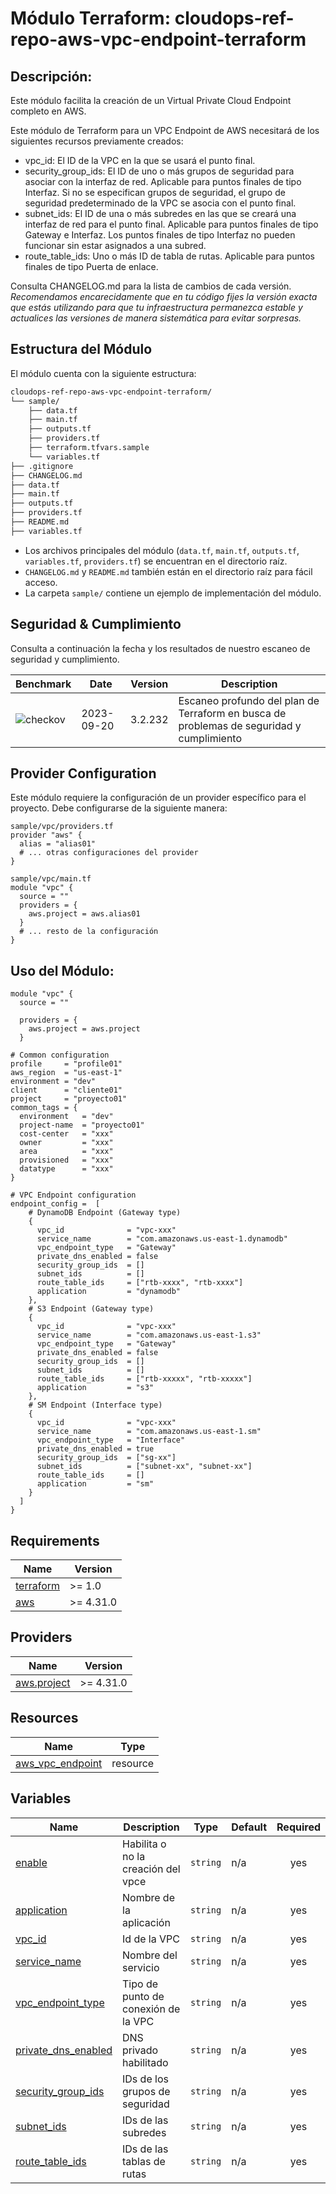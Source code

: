 # **Módulo Terraform: cloudops-ref-repo-aws-vpc-endpoint-terraform**

## Descripción:

Este módulo facilita la creación de un Virtual Private Cloud Endpoint completo en AWS.

Este módulo de Terraform para un VPC Endpoint de AWS necesitará de los siguientes recursos previamente creados:

- vpc_id: El ID de la VPC en la que se usará el punto final.
- security_group_ids: El ID de uno o más grupos de seguridad para asociar con la interfaz de red. Aplicable para puntos finales de tipo Interfaz. Si no se especifican grupos de seguridad, el grupo de seguridad predeterminado de la VPC se asocia con el punto final.
- subnet_ids: El ID de una o más subredes en las que se creará una interfaz de red para el punto final. Aplicable para puntos finales de tipo Gateway e Interfaz. Los puntos finales de tipo Interfaz no pueden funcionar sin estar asignados a una subred.
- route_table_ids: Uno o más ID de tabla de rutas. Aplicable para puntos finales de tipo Puerta de enlace.

Consulta CHANGELOG.md para la lista de cambios de cada versión. *Recomendamos encarecidamente que en tu código fijes la versión exacta que estás utilizando para que tu infraestructura permanezca estable y actualices las versiones de manera sistemática para evitar sorpresas.*

## Estructura del Módulo
El módulo cuenta con la siguiente estructura:

```bash
cloudops-ref-repo-aws-vpc-endpoint-terraform/
└── sample/
    ├── data.tf
    ├── main.tf
    ├── outputs.tf
    ├── providers.tf
    ├── terraform.tfvars.sample
    └── variables.tf
├── .gitignore
├── CHANGELOG.md
├── data.tf
├── main.tf
├── outputs.tf
├── providers.tf
├── README.md
├── variables.tf
```

- Los archivos principales del módulo (`data.tf`, `main.tf`, `outputs.tf`, `variables.tf`, `providers.tf`) se encuentran en el directorio raíz.
- `CHANGELOG.md` y `README.md` también están en el directorio raíz para fácil acceso.
- La carpeta `sample/` contiene un ejemplo de implementación del módulo.

## Seguridad & Cumplimiento
 
Consulta a continuación la fecha y los resultados de nuestro escaneo de seguridad y cumplimiento.

<!-- BEGIN_BENCHMARK_TABLE -->
| Benchmark | Date | Version | Description | 
| --------- | ---- | ------- | ----------- | 
| ![checkov](https://img.shields.io/badge/checkov-passed-green) | 2023-09-20 | 3.2.232 | Escaneo profundo del plan de Terraform en busca de problemas de seguridad y cumplimiento |
<!-- END_BENCHMARK_TABLE -->
 
## Provider Configuration

Este módulo requiere la configuración de un provider específico para el proyecto. Debe configurarse de la siguiente manera:

```hcl
sample/vpc/providers.tf
provider "aws" {
  alias = "alias01"
  # ... otras configuraciones del provider
}

sample/vpc/main.tf
module "vpc" {
  source = ""
  providers = {
    aws.project = aws.alias01
  }
  # ... resto de la configuración
}
```

## Uso del Módulo:

```hcl
module "vpc" {
  source = ""
  
  providers = {
    aws.project = aws.project
  }

# Common configuration 
profile     = "profile01"
aws_region  = "us-east-1"
environment = "dev"
client      = "cliente01"
project     = "proyecto01"
common_tags = {
  environment   = "dev"
  project-name  = "proyecto01"
  cost-center   = "xxx"
  owner         = "xxx"
  area          = "xxx"
  provisioned   = "xxx"
  datatype      = "xxx"
}

# VPC Endpoint configuration
endpoint_config =  [
    # DynamoDB Endpoint (Gateway type)
    {
      vpc_id              = "vpc-xxx"
      service_name        = "com.amazonaws.us-east-1.dynamodb"
      vpc_endpoint_type   = "Gateway"
      private_dns_enabled = false
      security_group_ids  = []  
      subnet_ids          = []  
      route_table_ids     = ["rtb-xxxx", "rtb-xxxx"]
      application         = "dynamodb"
    },
    # S3 Endpoint (Gateway type)
    {
      vpc_id              = "vpc-xxx"
      service_name        = "com.amazonaws.us-east-1.s3"
      vpc_endpoint_type   = "Gateway"
      private_dns_enabled = false
      security_group_ids  = []  
      subnet_ids          = []  
      route_table_ids     = ["rtb-xxxxx", "rtb-xxxxx"]
      application         = "s3"
    },
    # SM Endpoint (Interface type)
    {
      vpc_id              = "vpc-xxx"
      service_name        = "com.amazonaws.us-east-1.sm"
      vpc_endpoint_type   = "Interface"
      private_dns_enabled = true
      security_group_ids  = ["sg-xx"]
      subnet_ids          = ["subnet-xx", "subnet-xx"]
      route_table_ids     = []  
      application         = "sm"
    }
  ]
}
```

## Requirements

| Name | Version |
|------|---------|
| <a name="requirement_terraform"></a> [terraform](#requirement\_terraform) | >= 1.0 |
| <a name="requirement_aws"></a> [aws](#requirement\_aws) | >= 4.31.0 |

## Providers

| Name | Version |
|------|---------|
| <a name="provider_aws.project"></a> [aws.project](#provider\_aws) | >= 4.31.0 |

## Resources

| Name | Type |
|------|------|
| [aws_vpc_endpoint](https://registry.terraform.io/providers/hashicorp/aws/latest/docs/resources/vpc_endpoint) | resource |

## Variables

| Name | Description | Type | Default | Required |
|------|-------------|------|---------|:--------:|
| <a name="enable"></a> [enable](#input\_enable_) | Habilita o no la creación del vpce | `string` | n/a | yes |
| <a name="application"></a> [application](#input\_application_) | Nombre de la aplicación | `string` | n/a | yes |
| <a name="vpc_id"></a> [vpc_id](#input\_vpc_id) | Id de la VPC | `string` | n/a | yes |
| <a name="service_name"></a> [service_name](#input\_service_name) | Nombre del servicio | `string` | n/a | yes |
| <a name="vpc_endpoint_type"></a> [vpc_endpoint_type](#input\_vpc_endpoint_type) | Tipo de punto de conexión de la VPC | `string` | n/a | yes |
| <a name="private_dns_enabled"></a> [private_dns_enabled](#input\_private_dns_enabled) | DNS privado habilitado | `string` | n/a | yes |
| <a name="security_group_ids"></a> [security_group_ids](#input\_security_group_ids) | IDs de los grupos de seguridad| `string` | n/a | yes |
| <a name="subnet_ids"></a> [subnet_ids](#input\_subnet_ids) | IDs de las subredes| `string` | n/a | yes |
| <a name="route_table_ids"></a> [route_table_ids](#input\_route_table_ids) | IDs de las tablas de rutas| `string` | n/a | yes |

